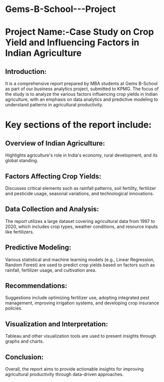 # Gems-B-School---Project
# Project Name:-Case Study on Crop Yield and Influencing Factors in Indian Agriculture

## Introduction:
It is a comprehensive report prepared by MBA students at Gems B-School as part of our business analytics project, submitted to KPMG. The focus of the study is to analyze the various factors influencing crop yields in Indian agriculture, with an emphasis on data analytics and predictive modeling to understand patterns in agricultural productivity.

# Key sections of the report include:

## Overview of Indian Agriculture:
Highlights agriculture's role in India's economy, rural development, and its global standing.
## Factors Affecting Crop Yields:
Discusses critical elements such as rainfall patterns, soil fertility, fertilizer and pesticide usage, seasonal variations, and technological innovations.
## Data Collection and Analysis:
The report utilizes a large dataset covering agricultural data from 1997 to 2020, which includes crop types, weather conditions, and resource inputs like fertilizers.
## Predictive Modeling:
Various statistical and machine learning models (e.g., Linear Regression, Random Forest) are used to predict crop yields based on factors such as rainfall, fertilizer usage, and cultivation area.
## Recommendations:
Suggestions include optimizing fertilizer use, adopting integrated pest management, improving irrigation systems, and developing crop insurance policies.
## Visualization and Interpretation:
Tableau and other visualization tools are used to present insights through graphs and charts.

## Conclusion:
Overall, the report aims to provide actionable insights for improving agricultural productivity through data-driven approaches.
